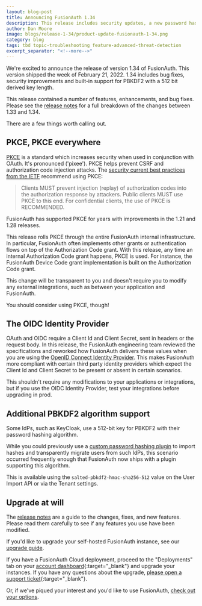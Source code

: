 ```yaml
---
layout: blog-post
title: Announcing FusionAuth 1.34
description: This release includes security updates, a new password hash plugin and more.
author: Dan Moore
image: blogs/release-1-34/product-update-fusionauth-1-34.png
category: blog
tags: tbd topic-troubleshooting feature-advanced-threat-detection
excerpt_separator: "<!--more-->"
---
```


We're excited to announce the release of version 1.34 of FusionAuth. This version shipped the week of February 21, 2022. 1.34 includes bug fixes, security improvements and built-in support for PBKDF2 with a 512 bit derived key length.

<!--more-->

This release contained a number of features, enhancements, and bug fixes. Please see the [release notes](/docs/v1/tech/release-notes#version-1-34-1) for a full breakdown of the changes between 1.33 and 1.34. 

There are a few things worth calling out.

## PKCE, PKCE everywhere

[PKCE](https://datatracker.ietf.org/doc/html/rfc7636) is a standard which increases security when used in conjunction with OAuth. It's pronounced ('pixee'). PKCE helps prevent CSRF and authorization code injection attacks. The [security current best practices from the IETF](https://datatracker.ietf.org/doc/html/draft-ietf-oauth-security-topics) recommend using PKCE:

> Clients MUST prevent injection (replay) of authorization codes into the authorization response by attackers.  Public clients MUST use PKCE to this end.  For confidential clients, the use of PKCE is RECOMMENDED.

FusionAuth has supported PKCE for years with improvements in the 1.21 and 1.28 releases.

This release rolls PKCE through the entire FusionAuth internal infrastructure. In particular, FusionAuth often implements other grants or authentication flows on top of the Authorization Code grant. With this release, any time an internal Authorization Code grant happens, PKCE is used. For instance, the FusionAuth Device Code grant implementation is built on the Authorization Code grant.

This change will be transparent to you and doesn't require you to modify any external integrations, such as between your application and FusionAuth.

You should consider using PKCE, though!

## The OIDC Identity Provider

OAuth and OIDC require a Client Id and Client Secret, sent in headers or the request body. In this release, the FusionAuth engineering team reviewed the specifications and reworked how FusionAuth delivers these values when you are using the [OpenID Connect Identity Provider](/docs/v1/tech/identity-providers/openid-connect/). This makes FusionAuth more compliant with certain third party identity providers which expect the Client Id and Client Secret to be present or absent in certain scenarios.

This shouldn't require any modifications to your applications or integrations, but if you use the OIDC Identity Provider, test your integrations before upgrading in prod.

## Additional PBKDF2 algorithm support

Some IdPs, such as KeyCloak, use a 512-bit key for PBKDF2 with their password hashing algorithm.

While you could previously use a [custom password hashing plugin](/docs/v1/tech/plugins/custom-password-hashing) to import hashes and transparently migrate users from such IdPs, this scenario occurred frequently enough that FusionAuth now ships with a plugin supporting this algorithm.

This is available using the `salted-pbkdf2-hmac-sha256-512` value on the User Import API or via the Tenant settings.

## Upgrade at will

The [release notes](/docs/v1/tech/release-notes#version-1-34-1) are a guide to the changes, fixes, and new features. Please read them carefully to see if any features you use have been modified.

If you'd like to upgrade your self-hosted FusionAuth instance, see our [upgrade guide](/docs/v1/tech/admin-guide/upgrade). 

If you have a FusionAuth Cloud deployment, proceed to the "Deployments" tab on your [account dashboard](https://account.fusionauth.io/account/deployment/){:target="_blank"} and upgrade your instances. If you have any questions about the upgrade, [please open a support ticket](https://account.fusionauth.io/account/support/){:target="_blank"}.

Or, if we've piqued your interest and you'd like to use FusionAuth, [check out your options](/pricing).
